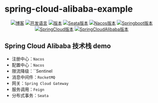 # spring-cloud-alibaba-example

<p align="center">
  <a href="https://whportal.github.io"><img src="https://img.shields.io/badge/blog-whportal-red.svg" alt="博客"></a>
  <a href="https://whportal.github.io"><img src="https://img.shields.io/badge/language-java-green.svg" alt="开发语言"></a>
  <a href="https://whportal.github.io"><img src="https://img.shields.io/badge/version-1.0.0-blue" alt="版本"></a>
  <a href="https://whportal.github.io"><img src="https://img.shields.io/badge/seata-1.3.0-blue" alt="Seata版本"></a>
  <a href="https://whportal.github.io"><img src="https://img.shields.io/badge/nacos-1.3.1-blue" alt="Nacos版本"></a>
  <a href="https://whportal.github.io"><img src="https://img.shields.io/badge/springboot-2.2.2-blue" alt="Springboot版本"></a>
  <a href="https://whportal.github.io"><img src="https://img.shields.io/badge/springcloud-Hoxton.RELEASE-blue" alt="SpringCloud版本"></a>
  <a href="https://whportal.github.io"><img src="https://img.shields.io/badge/springcloudAlibaba-2.2.1-blue" alt="SpringCloudAlibaba版本"></a>
</p>

## Spring Cloud Alibaba 技术栈 demo

* 注册中心：`Nacos`
* 配置中心：`Nacos`
* 限流降级：``Sentinel` `
* 消息中间件：`RocketMQ`
* 网关：`Spring Cloud Gateway`
* 服务调用：`Feign`
* 分布式事务：`Seata`
